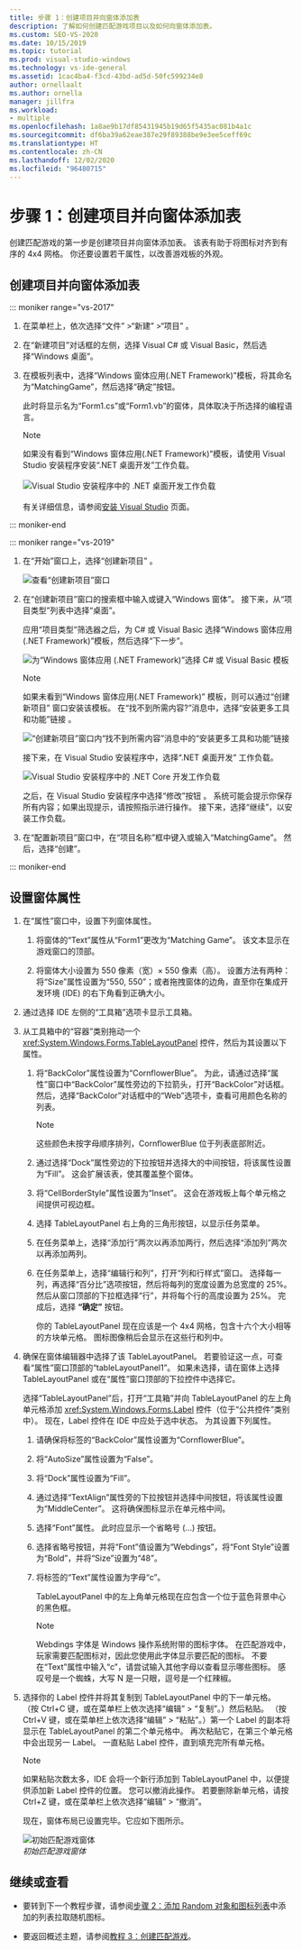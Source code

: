 ```yaml
---
title: 步骤 1：创建项目并向窗体添加表
description: 了解如何创建匹配游戏项目以及如何向窗体添加表。
ms.custom: SEO-VS-2020
ms.date: 10/15/2019
ms.topic: tutorial
ms.prod: visual-studio-windows
ms.technology: vs-ide-general
ms.assetid: 1cac4ba4-f3cd-43bd-ad5d-50fc599234e8
author: ornellaalt
ms.author: ornella
manager: jillfra
ms.workload:
- multiple
ms.openlocfilehash: 1a8ae9b17df85431945b19d65f5435ac081b4a1c
ms.sourcegitcommit: df6ba39a62eae387e29f89388be9e3ee5ceff69c
ms.translationtype: HT
ms.contentlocale: zh-CN
ms.lasthandoff: 12/02/2020
ms.locfileid: "96480715"
---
```

# <a name="step-1-create-a-project-and-add-a-table-to-your-form"></a>步骤 1：创建项目并向窗体添加表

创建匹配游戏的第一步是创建项目并向窗体添加表。 该表有助于将图标对齐到有序的 4x4 网格。 你还要设置若干属性，以改善游戏板的外观。

## <a name="to-create-a-project-and-add-a-table-to-your-form"></a>创建项目并向窗体添加表

::: moniker range="vs-2017"

1. 在菜单栏上，依次选择“文件”  >“新建”  >“项目”  。

1. 在“新建项目”对话框的左侧，选择 Visual C# 或 Visual Basic，然后选择“Windows 桌面”。

1. 在模板列表中，选择“Windows 窗体应用(.NET Framework)”模板，将其命名为“MatchingGame”，然后选择“确定”按钮。

    此时将显示名为“Form1.cs”或“Form1.vb”的窗体，具体取决于所选择的编程语言。

   > [!NOTE]
   > 如果没有看到“Windows 窗体应用(.NET Framework)”模板，请使用 Visual Studio 安装程序安装“.NET 桌面开发”工作负载。<br/><br/>![Visual Studio 安装程序中的 .NET 桌面开发工作负载](../ide/media/dot-net-desktop-dev-workload.png)<br/><br/> 有关详细信息，请参阅[安装 Visual Studio](../install/install-visual-studio.md) 页面。

::: moniker-end

::: moniker range="vs-2019"

1. 在“开始”窗口上，选择“创建新项目”  。

   ![查看“创建新项目”窗口](../get-started/media/vs-2019/create-new-project-dark-theme.png)

1. 在“创建新项目”窗口的搜索框中输入或键入“Windows 窗体”。 接下来，从“项目类型”列表中选择“桌面”。

   应用“项目类型”筛选器之后，为 C# 或 Visual Basic 选择“Windows 窗体应用(.NET Framework)”模板，然后选择“下一步”。

   ![为“Windows 窗体应用 (.NET Framework)”选择 C# 或 Visual Basic 模板](./media/create-new-project-search-winforms-filtered.png)

   > [!NOTE]
   > 如果未看到“Windows 窗体应用(.NET Framework)”  模板，则可以通过“创建新项目”  窗口安装该模板。 在“找不到所需内容?”消息中，选择“安装更多工具和功能”链接   。
   >
   > ![“创建新项目”窗口内“找不到所需内容”消息中的“安装更多工具和功能”链接](../get-started/media/vs-2019/not-finding-what-looking-for.png)
   >
   > 接下来，在 Visual Studio 安装程序中，选择“.NET 桌面开发”  工作负载。
   >
   > ![Visual Studio 安装程序中的 .NET Core 开发工作负载](../ide/media/install-dot-net-desktop-env.png)
   >
   > 之后，在 Visual Studio 安装程序中选择“修改”按钮  。 系统可能会提示你保存所有内容；如果出现提示，请按照指示进行操作。 接下来，选择“继续”，以安装工作负载。

1. 在“配置新项目”窗口中，在“项目名称”框中键入或输入“MatchingGame”。 然后，选择“创建”。

::: moniker-end

## <a name="to-set-properties-for-a-form"></a>设置窗体属性

1. 在“属性”窗口中，设置下列窗体属性。

   1. 将窗体的“Text”属性从“Form1”更改为“Matching Game”。 该文本显示在游戏窗口的顶部。

   2. 将窗体大小设置为 550 像素（宽）× 550 像素（高）。 设置方法有两种：将“Size”属性设置为“550, 550”；或者拖拽窗体的边角，直至你在集成开发环境 (IDE) 的右下角看到正确大小。

2. 通过选择 IDE 左侧的“工具箱”选项卡显示工具箱。

3. 从工具箱中的“容器”类别拖动一个 <xref:System.Windows.Forms.TableLayoutPanel> 控件，然后为其设置以下属性。

   1. 将“BackColor”属性设置为“CornflowerBlue”。 为此，请通过选择“属性”窗口中“BackColor”属性旁边的下拉箭头，打开“BackColor”对话框。  然后，选择“BackColor”对话框中的“Web”选项卡，查看可用颜色名称的列表。

      > [!NOTE]
      > 这些颜色未按字母顺序排列，CornflowerBlue 位于列表底部附近。

   2. 通过选择“Dock”属性旁边的下拉按钮并选择大的中间按钮，将该属性设置为“Fill”。 这会扩展该表，使其覆盖整个窗体。

   3. 将“CellBorderStyle”属性设置为“Inset”。 这会在游戏板上每个单元格之间提供可视边框。

   4. 选择 TableLayoutPanel 右上角的三角形按钮，以显示任务菜单。

   5. 在任务菜单上，选择“添加行”两次以再添加两行，然后选择“添加列”两次以再添加两列。

   6. 在任务菜单上，选择“编辑行和列”，打开“列和行样式”窗口。 选择每一列，再选择“百分比”选项按钮，然后将每列的宽度设置为总宽度的 25%。 然后从窗口顶部的下拉框选择“行”，并将每个行的高度设置为 25%。 完成后，选择 **“确定”** 按钮。

      你的 TableLayoutPanel 现在应该是一个 4x4 网格，包含十六个大小相等的方块单元格。 图标图像稍后会显示在这些行和列中。

4. 确保在窗体编辑器中选择了该 TableLayoutPanel。 若要验证这一点，可查看“属性”窗口顶部的“tableLayoutPanel1”。 如果未选择，请在窗体上选择 TableLayoutPanel 或在“属性”窗口顶部的下拉控件中选择它。

    选择“TableLayoutPanel”后，打开“工具箱”并向 TableLayoutPanel 的左上角单元格添加 <xref:System.Windows.Forms.Label> 控件（位于“公共控件”类别中）。 现在，Label 控件在 IDE 中应处于选中状态。 为其设置下列属性。

   1. 请确保将标签的“BackColor”属性设置为“CornflowerBlue”。

   2. 将“AutoSize”属性设置为“False”。

   3. 将“Dock”属性设置为“Fill”。

   4. 通过选择“TextAlign”属性旁的下拉按钮并选择中间按钮，将该属性设置为“MiddleCenter”。 这将确保图标显示在单元格中间。

   5. 选择“Font”属性。 此时应显示一个省略号 (...) 按钮。

   6. 选择省略号按钮，并将“Font”值设置为“Webdings”，将“Font Style”设置为“Bold”，并将“Size”设置为“48”。

   7. 将标签的“Text”属性设置为字母“c”。

        TableLayoutPanel 中的左上角单元格现在应包含一个位于蓝色背景中心的黑色框。

       > [!NOTE]
       > Webdings 字体是 Windows 操作系统附带的图标字体。 在匹配游戏中，玩家需要匹配图标对，因此您使用此字体显示要匹配的图标。 不要在“Text”属性中输入“c”，请尝试输入其他字母以查看显示哪些图标。 感叹号是一个蜘蛛，大写 N 是一只眼，逗号是一个红辣椒。

5. 选择你的 Label 控件并将其复制到 TableLayoutPanel 中的下一单元格。 （按 Ctrl+C 键，或在菜单栏上依次选择“编辑” > “复制”。）然后粘贴。 （按 Ctrl+V 键，或在菜单栏上依次选择“编辑” > “粘贴”。）第一个 Label 的副本将显示在 TableLayoutPanel 的第二个单元格中。 再次粘贴它，在第三个单元格中会出现另一 Label。 一直粘贴 Label 控件，直到填充完所有单元格。

   > [!NOTE]
   > 如果粘贴次数太多，IDE 会将一个新行添加到 TableLayoutPanel 中，以便提供添加新 Label 控件的位置。 您可以撤消此操作。 若要删除新单元格，请按 Ctrl+Z 键，或在菜单栏上依次选择“编辑” > “撤消”。

    现在，窗体布局已设置完毕。它应如下图所示。

    ![初始匹配游戏窗体](../ide/media/express_tut4step1.png)<br/>*初始匹配游戏窗体*

## <a name="to-continue-or-review"></a>继续或查看

- 要转到下一个教程步骤，请参阅[步骤 2：添加 Random 对象和图标列表](../ide/step-2-add-a-random-object-and-a-list-of-icons.md)中添加的列表拉取随机图标。

- 要返回概述主题，请参阅[教程 3：创建匹配游戏](../ide/tutorial-3-create-a-matching-game.md)。
